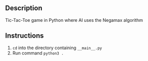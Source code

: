 ## Description
Tic-Tac-Toe game in Python where AI uses the Negamax algorithm
## Instructions
 1. `cd` into the directory containing `__main__.py`
 2. Run command `python3 .`

